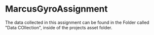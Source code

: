 # MarcusGyroAssignment
 The data collected in this assignment can be found in the Folder called "Data COllection", inside of the projects asset folder. 
 
